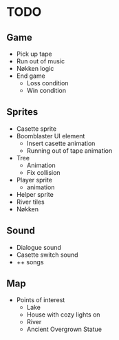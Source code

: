 # TODO

## Game

- Pick up tape
- Run out of music
- Nøkken logic
- End game
  - Loss condition
  - Win condition

## Sprites

- Casette sprite
- Boomblaster UI element
  - Insert casette animation
  - Running out of tape animation
- Tree
  - Animation
  - Fix collision
- Player sprite
  - animation
- Helper sprite
- River tiles
- Nøkken

## Sound

- Dialogue sound
- Casette switch sound
- ++ songs

## Map

- Points of interest
  - Lake
  - House with cozy lights on
  - River
  - Ancient Overgrown Statue
